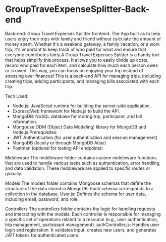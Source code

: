 # GroupTraveExpenseSplitter-Back-end
Back-end: 
Group Travel Expenses Splitter frontend: 
The App built as to help users enjoy their trips with family and friend without calculate the amount of money spent. Whether it's a weekend getaway, a family vacation, or a work trip, it's important to keep track of who paid for what and ensure that everyone contributes fairly.A Group Travel Expenses Splitter is a handy tool that helps simplify this process. It allows you to easily divide up costs, record who paid for each item, and calculate how much each person owes or is owed. This way, you can focus on enjoying your trip instead of stressing over finances!
 This is a back-end API for managing trips, including creating trips, adding participants, and managing bills associated with each trip.

Tech Used: 
* Node.js: JavaScript runtime for building the server-side application.
* Express:Web framework for Node.js to build the API.
* MongoDB: NoSQL database for storing trip, participant, and bill information.
* Mongoose:ODM (Object Data Modeling) library for MongoDB and Node.js
Prerequisites: 
* JWT Authentication (for user authentication and session management)
* MongoDB (locally or through MongoDB Atlas)
* Postman (optional for testing API endpoints)

Middleware
The  middleware folder contains custom middleware functions that are used to handle various tasks such as authentication, error handling, and data validation. These middleware are applied to specific routes or globally.

Models
The models folder contains Mongoose schemas that define the structure of the data stored in MongoDB. Each schema corresponds to a collection in the database. User.js: Defines the schema for user data, including email, password, and role.

Controllers
The controllers folder contains the logic for handling requests and interacting with the models. Each controller is responsible for managing a specific set of operations related to a resource (e.g., user authentication, trip management, participant management).  authController.js: Handles user login and registration. It validates input, creates new users, and generates JWT tokens for authenticated users.
